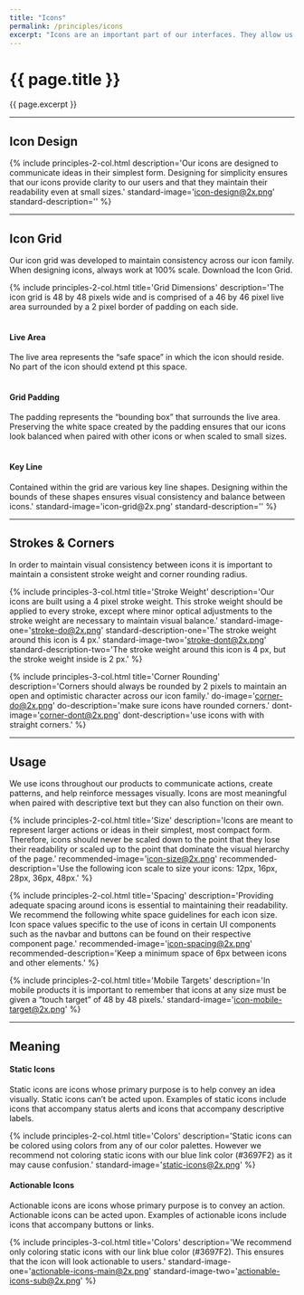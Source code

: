 ```yaml
---
title: "Icons"
permalink: /principles/icons
excerpt: "Icons are an important part of our interfaces. They allow us to visually communicate actions and create patterns that allow users to work through our interfaces efficiently."
---
```



# {{ page.title }}
{{ page.excerpt }}

***

## Icon Design

{% include principles-2-col.html
  description='Our icons are designed to communicate ideas in their simplest form. Designing for simplicity ensures that our icons provide clarity to our users and that they maintain their readability even at small sizes.'
  standard-image='icon-design@2x.png'
  standard-description=''
%}

***

## Icon Grid
Our icon grid was developed to maintain consistency across our icon family. When designing icons, always work at 100% scale. Download the Icon Grid.

{% include principles-2-col.html
  title='Grid Dimensions'
  description='The icon grid is 48 by 48 pixels wide and is comprised of a 46 by 46 pixel live area surrounded by a 2 pixel border of padding on each side.
  <br><br>
  <h4>Live Area</h4>
  The live area represents the “safe space” in which the icon should reside. No part of the icon should extend pt this space.
  <br><br>
  <h4>Grid Padding</h4>
  The padding represents the “bounding box” that surrounds the live area. Preserving the white space created by the padding ensures that our icons look balanced when paired with other icons or when scaled to small sizes.
  <br><br>
  <h4>Key Line</h4>
  Contained within the grid are various key line shapes. Designing within the bounds of these shapes ensures visual consistency and balance between icons.'
  standard-image='icon-grid@2x.png'
  standard-description=''
%}

***

## Strokes & Corners
In order to maintain visual consistency between icons it is important to maintain a consistent stroke weight and corner rounding radius.

{% include principles-3-col.html
  title='Stroke Weight'
  description='Our icons are built using a 4 pixel stroke weight. This stroke weight should be applied to every stroke, except where minor optical adjustments to the stroke weight are necessary to maintain visual balance.'
  standard-image-one='stroke-do@2x.png'
  standard-description-one='The stroke weight around this icon is 4 px.'
  standard-image-two='stroke-dont@2x.png'
  standard-description-two='The stroke weight around this icon is 4 px, but the stroke weight inside is 2 px.'
%}

{% include principles-3-col.html
  title='Corner Rounding'
  description='Corners should always be rounded by 2 pixels to maintain an open and optimistic character across our icon family.'
  do-image='corner-do@2x.png'
  do-description='make sure icons have rounded corners.'
  dont-image='corner-dont@2x.png'
  dont-description='use icons with with straight corners.'
%}

***

## Usage
We use icons throughout our products to communicate actions, create patterns, and help reinforce messages visually. Icons are most meaningful when paired with descriptive text but they can also function on their own.

{% include principles-2-col.html
  title='Size'
  description='Icons are meant to represent larger actions or ideas in their simplest, most compact form. Therefore, icons should never be scaled down to the point that they lose their readability or scaled up to the point that dominate the visual hierarchy of the page.'
  recommended-image='icon-size@2x.png'
  recommended-description='Use the following icon scale to size your icons: 12px, 16px, 28px, 36px, 48px.'
%}

{% include principles-2-col.html
  title='Spacing'
  description='Providing adequate spacing around icons is essential to maintaining their readability. We recommend the following white space guidelines for each icon size. Icon space values specific to the use of icons in certain UI components such as the navbar and buttons can be found on their respective component page.'
  recommended-image='icon-spacing@2x.png'
  recommended-description='Keep a minimum space of 6px between icons and other elements.'
%}

{% include principles-2-col.html
  title='Mobile Targets'
  description='In mobile products it is important to remember that icons at any size must be given a “touch target” of 48 by 48 pixels.'
  standard-image='icon-mobile-target@2x.png'
%}

***

## Meaning

#### Static Icons
Static icons are icons whose primary purpose is to help convey an idea visually. Static icons can’t be acted upon. Examples of static icons include icons that accompany status alerts and icons that accompany descriptive labels.

{% include principles-2-col.html
  title='Colors'
  description='Static icons can be colored using colors from any of our color palettes. However we recommend not coloring static icons with our blue link color (#3697F2) as it may cause confusion.'
  standard-image='static-icons@2x.png'
%}

#### Actionable Icons
Actionable icons are icons whose primary purpose is to convey an action. Actionable icons can be acted upon. Examples of actionable icons include icons that accompany buttons or links.

{% include principles-3-col.html
  title='Colors'
  description='We recommend only coloring static icons with our link blue color (#3697F2). This ensures that the icon will look actionable to users.'
  standard-image-one='actionable-icons-main@2x.png'
  standard-image-two='actionable-icons-sub@2x.png'
%}
